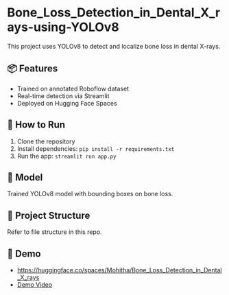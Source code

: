 # Bone_Loss_Detection_in_Dental_X_rays-using-YOLOv8

This project uses YOLOv8 to detect and localize bone loss in dental X-rays.

## 📦 Features
- Trained on annotated Roboflow dataset
- Real-time detection via Streamlit
- Deployed on Hugging Face Spaces

## 🚀 How to Run
1. Clone the repository
2. Install dependencies: `pip install -r requirements.txt`
3. Run the app: `streamlit run app.py`

## 🤖 Model
Trained YOLOv8 model with bounding boxes on bone loss.

## 📁 Project Structure
Refer to file structure in this repo.

## 🔗 Demo
- https://huggingface.co/spaces/Mohitha/Bone_Loss_Detection_in_Dental_X_rays
- [Demo Video](https://drive.google.com/...)


